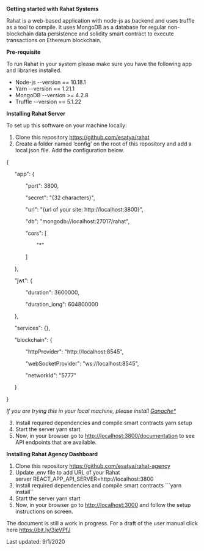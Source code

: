 ﻿---
id: Getting-Started-Developer
---

**Getting started with Rahat Systems**

Rahat is a web-based application with node-js as backend and uses truffle as a tool to compile. It uses MongoDB as a database for regular non-blockchain data persistence and solidity smart contract to execute transactions on Ethereum blockchain.

**Pre-requisite**

To run Rahat in your system please make sure you have the following app and libraries installed.

- Node-js --version == 10.18.1
- Yarn --version == 1.21.1
- MongoDB --version >= 4.2.8
- Truffle --version == 5.1.22

**Installing Rahat Server**

To set up this software on your machine locally:

1. Clone this repository <https://github.com/esatya/rahat>
1. Create a folder named ‘config’ on the root of this repository and add a local.json file. Add the configuration below.

{

`	`"app": {

`		`"port": 3800,

`		`"secret": "{32 characters}",

`		`"url": "{url of your site: http://localhost:3800}",

`		`"db": "mongodb://localhost:27017/rahat",

`		`"cors": [

`			`"\*"

`		`]

`	`},

`	`"jwt": {

`		`"duration": 3600000,

`		`"duration\_long": 604800000

`	`},

`	`"services": {},

`	`"blockchain": {

`		`"httpProvider": "http://localhost:8545",

`		`"webSocketProvider": "ws://localhost:8545",

`		`"networkId": "5777"

`	`}

}

*If you are trying this in your local machine, please install [Ganache*](https://www.trufflesuite.com/ganache)*

3. Install required dependencies and compile smart contracts yarn setup
3. Start the server yarn start
3. Now, in your browser go to <http://localhost:3800/documentation> to see API endpoints that are available.

**Installing Rahat Agency Dashboard**

1. Clone this repository <https://github.com/esatya/rahat-agency>
1. Update .env file to add URL of your Rahat server REACT\_APP\_API\_SERVER=http://localhost:3800
1. Install required dependencies and compile smart contracts ```yarn install``
1. Start the server yarn start
1. Now, in your browser go to [http://localhost:3000](http://localhost:3000/) and follow the setup instructions on screen.

The document is still a work in progress.
For a draft of the user manual click here <https://bit.ly/3ieVPfJ>

Last updated: 9/1/2020

